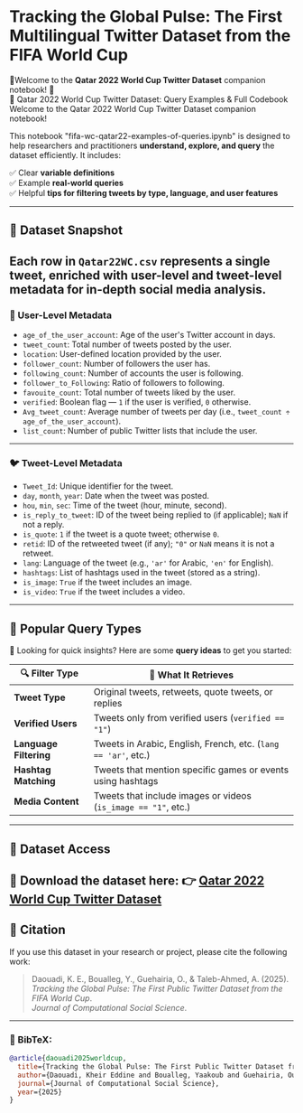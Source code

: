 # Tracking the Global Pulse: The First Multilingual Twitter Dataset from the FIFA World Cup
🎉Welcome to the **Qatar 2022 World Cup Twitter Dataset** companion notebook! 🎉  
🚀 Qatar 2022 World Cup Twitter Dataset: Query Examples &amp; Full Codebook Welcome to the Qatar 2022 World Cup Twitter Dataset companion notebook!

This notebook "fifa-wc-qatar22-examples-of-queries.ipynb" is designed to help researchers and practitioners **understand, explore, and query** the dataset efficiently. It includes:

✅ Clear **variable definitions**  
✅ Example **real-world queries**  
✅ Helpful **tips for filtering tweets by type, language, and user features**

---
## 🧾 Dataset Snapshot

Each row in `Qatar22WC.csv` represents a **single tweet**, enriched with **user-level and tweet-level metadata** for in-depth social media analysis.
---
### 👤 User-Level Metadata

- `age_of_the_user_account`: Age of the user's Twitter account in days.
- `tweet_count`: Total number of tweets posted by the user.
- `location`: User-defined location provided by the user.
- `follower_count`: Number of followers the user has.
- `following_count`: Number of accounts the user is following.
- `follower_to_Following`: Ratio of followers to following.
- `favouite_count`: Total number of tweets liked by the user.
- `verified`: Boolean flag — `1` if the user is verified, `0` otherwise.
- `Avg_tweet_count`: Average number of tweets per day (i.e., `tweet_count ÷ age_of_the_user_account`).
- `list_count`: Number of public Twitter lists that include the user.

---

### 🐦 Tweet-Level Metadata

- `Tweet_Id`: Unique identifier for the tweet.
- `day`, `month`, `year`: Date when the tweet was posted.
- `hou`, `min`, `sec`: Time of the tweet (hour, minute, second).
- `is_reply_to_tweet`: ID of the tweet being replied to (if applicable); `NaN` if not a reply.
- `is_quote`: `1` if the tweet is a quote tweet; otherwise `0`.
- `retid`: ID of the retweeted tweet (if any); `"0"` or `NaN` means it is not a retweet.
- `lang`: Language of the tweet (e.g., `'ar'` for Arabic, `'en'` for English).
- `hashtags`: List of hashtags used in the tweet (stored as a string).
- `is_image`: `True` if the tweet includes an image.
- `is_video`: `True` if the tweet includes a video.
---
## 🔎 Popular Query Types

💬 Looking for quick insights? Here are some **query ideas** to get you started:

| 🔍 Filter Type         | 🧠 What It Retrieves                                               |
|------------------------|--------------------------------------------------------------------|
| **Tweet Type**         | Original tweets, retweets, quote tweets, or replies                |
| **Verified Users**     | Tweets only from verified users (`verified == "1"`)                  |
| **Language Filtering** | Tweets in Arabic, English, French, etc. (`lang == 'ar'`, etc.)     |
| **Hashtag Matching**   | Tweets that mention specific games or events using hashtags        |
| **Media Content**      | Tweets that include images or videos (`is_image == "1"`, etc.)    |

---


## 📌 Dataset Access

📂 **Download the dataset here**:  👉 [Qatar 2022 World Cup Twitter Dataset](https://data.mendeley.com/datasets/gw3mcnbkwr/1)
---

## 🧾 Citation

If you use this dataset in your research or project, please cite the following work:

> Daouadi, K. E., Boualleg, Y., Guehairia, O., & Taleb-Ahmed, A. (2025).  
> *Tracking the Global Pulse: The First Public Twitter Dataset from the FIFA World Cup*.  
> *Journal of Computational Social Science*.
---
### 📘 BibTeX:
```bibtex
@article{daouadi2025worldcup,
  title={Tracking the Global Pulse: The First Public Twitter Dataset from the FIFA World Cup},
  author={Daouadi, Kheir Eddine and Boualleg, Yaakoub and Guehairia, Oussama and Taleb-Ahmed, Abdelmalik},
  journal={Journal of Computational Social Science},
  year={2025}
}
